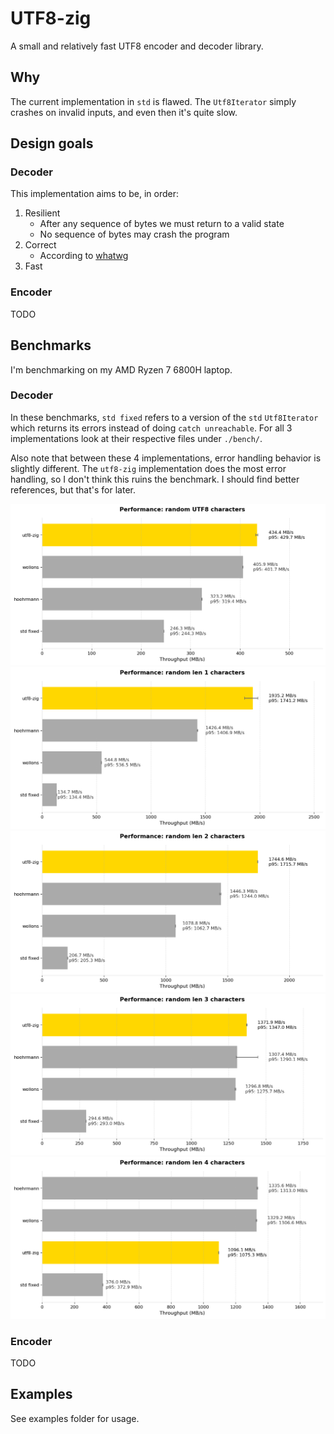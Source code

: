 # UTF8-zig

A small and relatively fast UTF8 encoder and decoder library.

## Why

The current implementation in `std` is flawed. The `Utf8Iterator` simply
crashes on invalid inputs, and even then it's quite slow.

## Design goals

### Decoder

This implementation aims to be, in order:

1. Resilient
   - After any sequence of bytes we must return to a valid state
   - No sequence of bytes may crash the program
1. Correct
   - According to [whatwg](https://encoding.spec.whatwg.org/#utf-8-decoder)
1. Fast

### Encoder

TODO

## Benchmarks

I'm benchmarking on my AMD Ryzen 7 6800H laptop.

### Decoder

In these benchmarks, `std fixed` refers to a version of the `std`
`Utf8Iterator` which returns its errors instead of doing `catch unreachable`.
For all 3 implementations look at their respective files under `./bench/`.

Also note that between these 4 implementations, error handling behavior is
slightly different. The `utf8-zig` implementation does the most error handling,
so I don't think this ruins the benchmark. I should find better references, but
that's for later.

![Random utf8 characters](./images/perf_random_utf8_characters.png)
![Random ASCII characters](./images/perf_random_len_1_characters.png)
![Random 2 byte characters](./images/perf_random_len_2_characters.png)
![Random 3 byte characters](./images/perf_random_len_3_characters.png)
![Random 4 byte characters](./images/perf_random_len_4_characters.png)

### Encoder

TODO

## Examples

See examples folder for usage.
